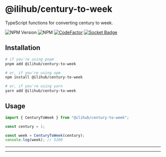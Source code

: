 # @ilihub/century-to-week

TypeScript functions for converting century to week.

![NPM Version](https://img.shields.io/npm/v/%40ilihub%2Fcentury-to-week?color=33cd56&logo=npm)
![NPM](https://img.shields.io/npm/l/%40ilihub%2Fcentury-to-week)
[![CodeFactor](https://www.codefactor.io/repository/github/ilihub/npm/badge)](https://www.codefactor.io/repository/github/ilihub/npm)
[![Socket Badge](https://socket.dev/api/badge/npm/package/@ilihub/century-to-week)](https://socket.dev/npm/package/@ilihub/century-to-week)

## Installation

```bash
# if you're using pnpm
pnpm add @ilihub/century-to-week

# or, if you're using npm
npm install @ilihub/century-to-week

# or, if you're using yarn
yarn add @ilihub/century-to-week
```

## Usage

```javascript
import { CenturyToWeek } from "@ilihub/century-to-week";

const century = 1;

const week = CenturyToWeek(century);
console.log(week); // 5200
```

---

<!-- sponsors_and_backers_section_start -->

<!-- sponsors_and_backers_section_end -->

---
